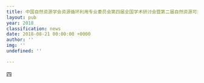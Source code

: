 ```yaml
---
title: 中国自然资源学会资源循环利用专业委员会第四届全国学术研讨会暨第二届自然资源可持续利用研究生论坛第一轮通知
layout: pub
year: 2018
classification: news
date: 2018-08-21 00:00:00 +0000
author: ''
img: ''
undefined: ''

---
```

四